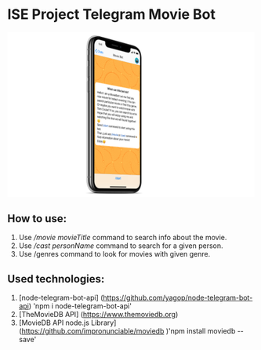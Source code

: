 # ISE Project Telegram Movie Bot

![alt text](https://github.com/Arkaim/MovieBot/blob/master/iPhoneX_08.jpg "Movie Bot")

## How to use:
1) Use */movie movieTitle* command to search info about the movie.
2) Use */cast personName* command to search for a given person.
3) Use /genres command to look for movies with given genre.

## Used technologies:
1) [node-telegram-bot-api] (https://github.com/yagop/node-telegram-bot-api)
'npm i node-telegram-bot-api'
2) [TheMovieDB API] (https://www.themoviedb.org)
3) [MovieDB API node.js Library] (https://github.com/impronunciable/moviedb )'npm install moviedb --save' 